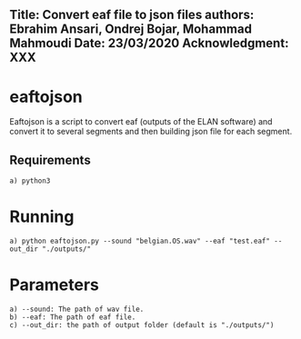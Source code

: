 
Title: Convert eaf file to json files
authors: Ebrahim Ansari, Ondrej Bojar, Mohammad Mahmoudi
Date: 23/03/2020
Acknowledgment: XXX
---

# eaftojson

Eaftojson is a script to convert eaf (outputs of the ELAN software) and convert it to several segments and then building json file for each segment.

## Requirements 
	
	a) python3

# Running 
	
	a) python eaftojson.py --sound "belgian.OS.wav" --eaf "test.eaf" --out_dir "./outputs/"

# Parameters
	
	a) --sound: The path of wav file.
	b) --eaf: The path of eaf file. 
	c) --out_dir: the path of output folder (default is "./outputs/") 
